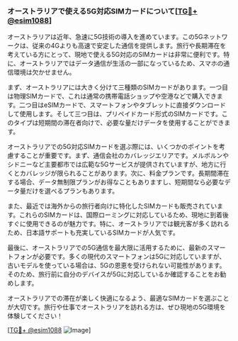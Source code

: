 ### オーストラリアで使える5G対応SIMカードについて[[TG💪+ @esim1088](https://t.me/s/esim1088)]

オーストラリアは近年、急速に5G技術の導入を進めています。この5Gネットワークは、従来の4Gよりも高速で安定した通信を提供します。旅行や長期滞在を考えている方にとって、現地で使える5G対応のSIMカードは非常に便利です。特に、オーストラリアではデータ通信が生活の一部になっているため、スマホの通信環境は欠かせません。

まず、オーストラリアには大きく分けて三種類のSIMカードがあります。一つ目は物理SIMカードで、これは通常の携帯電話ショップや空港などで購入できます。二つ目はeSIMカードで、スマートフォンやタブレットに直接ダウンロードして使用します。そして三つ目は、プリペイドカード形式のSIMカードです。このタイプは短期間の滞在者向けで、必要な量だけデータを使用することができます。

オーストラリアでの5G対応SIMカードを選ぶ際には、いくつかのポイントを考慮することが重要です。まず、通信会社のカバレッジエリアです。メルボルンやシドニーなど主要都市では広範な5Gサービスが提供されていますが、地方に行くとカバレッジが限られることがあります。次に、料金プランです。長期間滞在する場合、データ無制限プランがお得なこともありますし、短期間なら必要なデータ量だけを選べるプランもあります。

また、最近では海外からの旅行者向けに特化したSIMカードも販売されています。これらのSIMカードは、国際ローミングに対応しているため、現地に到着後すぐに使用できるのが魅力です。特に、オーストラリアでは観光客が多く訪れるため、日本語サポートも充実しているSIMカードが人気です。

最後に、オーストラリアでの5G通信を最大限に活用するために、最新のスマートフォンが必要です。多くの現代のスマートフォンは5Gに対応していますが、古いモデルを使っている場合は、5Gの恩恵を受けられない可能性があります。そのため、旅行前に自分のデバイスが5Gに対応しているか確認することをお勧めします。

オーストラリアでの滞在が楽しく快適になるよう、最適なSIMカードを選ぶことが大切です。旅行や仕事でオーストラリアを訪れる方は、ぜひ現地の5G環境を体験してください！

[[TG💪+ @esim1088](https://t.me/s/esim1088) ![Image](https://i.postimg.cc/Y0z9fWf4/image.png)]